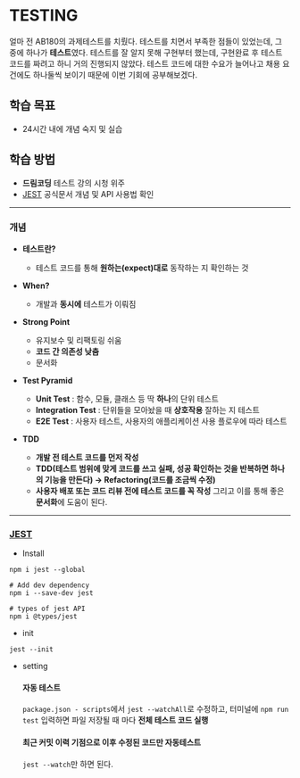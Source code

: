 # TESTING

얼마 전 AB180의 과제테스트를 치뤘다. 
테스트를 치면서 부족한 점들이 있었는데, 그 중에 하나가 **테스트**였다. 
테스트를 잘 알지 못해 구현부터 했는데, 구현완료 후 테스트 코드를 짜려고 하니 거의 진행되지 않았다.
테스트 코드에 대한 수요가 늘어나고 채용 요건에도 하나둘씩 보이기 때문에 이번 기회에 공부해보겠다.

## 학습 목표
- 24시간 내에 개념 숙지 및 실습



## 학습 방법           

- **드림코딩** 테스트 강의 시청 위주
- [JEST](https://jestjs.io/) 공식문서 개념 및 API 사용법 확인
---

### 개념 

- **테스트란?**

  - 테스트 코드를 통해 **원하는(expect)대로** 동작하는 지 확인하는 것

- **When?**
  - 개발과 **동시에** 테스트가 이뤄짐

- **Strong Point**
  - 유지보수 및 리팩토링 쉬움
  - **코드 간 의존성 낮춤**
  - 문서화

- **Test Pyramid**
  - **Unit Test** : 함수, 모듈, 클래스 등 딱 **하나**의 단위 테스트
  - **Integration Test** : 단위들을 모아놨을 때 **상호작용** 잘하는 지 테스트
  - **E2E Test** : 사용자 테스트, 사용자의 애플리케이션 사용 플로우에 따라 테스트

- **TDD**
  - **개발 전 테스트 코드를 먼저 작성**
  - **TDD(테스트 범위에 맞게 코드를 쓰고 실패, 성공 확인하는 것을 반복하면 하나의 기능을 만든다) -> Refactoring(코드를 조금씩 수정)**
  - **사용자 배포 또는 코드 리뷰 전에 테스트 코드를 꼭 작성**  그리고 이를 통해 좋은 **문서화**에 도움이 된다.
---
### [JEST](https://jestjs.io/)

- Install
```
npm i jest --global

# Add dev dependency
npm i --save-dev jest 

# types of jest API 
npm i @types/jest
```
- init
```
jest --init
```

- setting
  #### 자동 테스트
    `package.json - scripts`에서 `jest --watchAll`로 수정하고,
    터미널에 `npm run test` 입력하면 파일 저장될 때 마다 **전체 테스트 코드 실행**

  #### 최근 커밋 이력 기점으로 이후 수정된 코드만 자동테스트
  `jest --watch`만 하면 된다.




